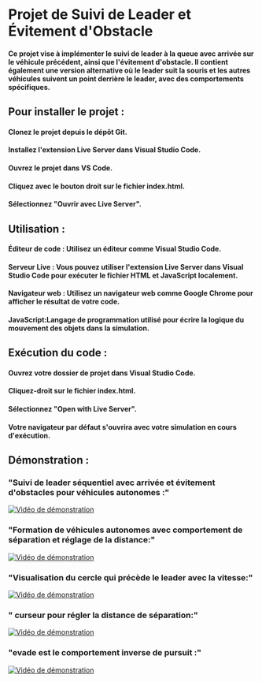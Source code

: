 # Projet de Suivi de Leader et Évitement d'Obstacle
#### Ce projet vise à implémenter le suivi de leader à la queue avec arrivée sur le véhicule précédent, ainsi que l'évitement d'obstacle. Il contient également une version alternative où le leader suit la souris et les autres véhicules suivent un point derrière le leader, avec des comportements spécifiques.
## Pour installer le projet :
#### Clonez le projet depuis le dépôt Git.
#### Installez l'extension Live Server dans Visual Studio Code.
#### Ouvrez le projet dans VS Code.
#### Cliquez avec le bouton droit sur le fichier index.html.
#### Sélectionnez "Ouvrir avec Live Server".
## Utilisation  :
#### Éditeur de code : Utilisez un éditeur comme Visual Studio Code.
#### Serveur Live : Vous pouvez utiliser l'extension Live Server dans Visual Studio Code pour exécuter le fichier HTML et JavaScript localement.
#### Navigateur web : Utilisez un navigateur web comme Google Chrome pour afficher le résultat de votre code.
#### JavaScript:Langage de programmation utilisé pour écrire la logique du mouvement des objets dans la simulation.
## Exécution du code :
#### Ouvrez votre dossier de projet dans Visual Studio Code.
#### Cliquez-droit sur le fichier index.html.
#### Sélectionnez "Open with Live Server".
#### Votre navigateur par défaut s'ouvrira avec votre simulation en cours d'exécution.
## Démonstration :
### "Suivi de leader séquentiel avec arrivée et évitement d'obstacles pour véhicules autonomes :"
[![Vidéo de démonstration](https://github.com/nhabiba/JeuIA/issues/1#issue-2011085178)](https://github.com/nhabiba/JeuIA/issues/1#issue-2011085178)
### "Formation de véhicules autonomes avec comportement de séparation et réglage de la distance:"
[![Vidéo de démonstration](https://github.com/nhabiba/JeuIA/issues/2#issue-2011092054) ](https://github.com/nhabiba/JeuIA/issues/2#issue-2011092054)
### "Visualisation du cercle qui précède le leader avec la vitesse:"
[![Vidéo de démonstration](https://github.com/nhabiba/JeuIA/issues/3#issue-2011094649) ](https://github.com/nhabiba/JeuIA/issues/3#issue-2011094649)
### " curseur pour régler la distance de séparation:"
[![Vidéo de démonstration](https://github.com/nhabiba/JeuIA/issues/4#issue-2011097104)](https://github.com/nhabiba/JeuIA/issues/4#issue-2011097104)
### "evade est le comportement inverse de pursuit :"
[![Vidéo de démonstration](https://github.com/nhabiba/JeuIA/issues/5#issue-2011101705)](https://github.com/nhabiba/JeuIA/issues/5#issue-2011101705)

